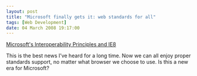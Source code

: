 ```yaml
---
layout: post
title: "Microsoft finally gets it: web standards for all"
tags: [Web Development]
date: 04 March 2008 19:17:00
---
```


[Microsoft's Interoperability Principles and IE8](http://blogs.msdn.com/ie/archive/2008/03/03/microsoft-s-interoperability-principles-and-ie8.aspx)

This is the best news I’ve heard for a long time. Now we can all enjoy proper standards support, no matter what browser we choose to use. Is this a new era for Microsoft?